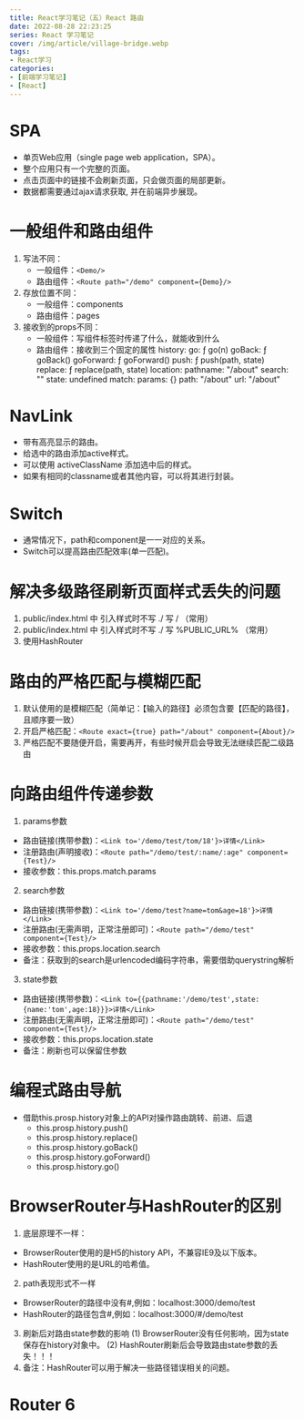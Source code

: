```yaml
---
title: React学习笔记（五）React 路由
date: 2022-08-28 22:23:25
series: React 学习笔记
cover: /img/article/village-bridge.webp
tags:
- React学习
categories:
- [前端学习笔记]
- [React]
---
```


# SPA

* 单页Web应用（single page web application，SPA）。
* 整个应用只有一个完整的页面。
* 点击页面中的链接不会刷新页面，只会做页面的局部更新。
* 数据都需要通过ajax请求获取, 并在前端异步展现。

# 一般组件和路由组件

1. 写法不同：
	* 一般组件：```<Demo/>```
	* 路由组件：```<Route path="/demo" component={Demo}/>```
2. 存放位置不同：
	* 一般组件：components
	* 路由组件：pages
3. 接收到的props不同：
	* 一般组件：写组件标签时传递了什么，就能收到什么
	* 路由组件：接收到三个固定的属性
    history:
          go: ƒ go(n)
          goBack: ƒ goBack()
          goForward: ƒ goForward()
          push: ƒ push(path, state)
          replace: ƒ replace(path, state)
    location:
          pathname: "/about"
          search: ""
          state: undefined
    match:
          params: {}
          path: "/about"
          url: "/about"

# NavLink

* 带有高亮显示的路由。
* 给选中的路由添加active样式。
* 可以使用 activeClassName 添加选中后的样式。
* 如果有相同的classname或者其他内容，可以将其进行封装。

# Switch

* 通常情况下，path和component是一一对应的关系。
* Switch可以提高路由匹配效率(单一匹配)。

# 解决多级路径刷新页面样式丢失的问题

1. public/index.html 中 引入样式时不写 ./ 写 / （常用）
2. public/index.html 中 引入样式时不写 ./ 写 %PUBLIC_URL% （常用）
3. 使用HashRouter

# 路由的严格匹配与模糊匹配

1. 默认使用的是模糊匹配（简单记：【输入的路径】必须包含要【匹配的路径】，且顺序要一致）
2. 开启严格匹配：```<Route exact={true} path="/about" component={About}/>```
3. 严格匹配不要随便开启，需要再开，有些时候开启会导致无法继续匹配二级路由

# 向路由组件传递参数

1. params参数
  * 路由链接(携带参数)：```<Link to='/demo/test/tom/18'}>详情</Link>```
  * 注册路由(声明接收)：```<Route path="/demo/test/:name/:age" component={Test}/>```
  * 接收参数：this.props.match.params
2. search参数
  * 路由链接(携带参数)：```<Link to='/demo/test?name=tom&age=18'}>详情</Link>```
  * 注册路由(无需声明，正常注册即可)：```<Route path="/demo/test" component={Test}/>```
  * 接收参数：this.props.location.search
  * 备注：获取到的search是urlencoded编码字符串，需要借助querystring解析
3. state参数
  * 路由链接(携带参数)：```<Link to={{pathname:'/demo/test',state:{name:'tom',age:18}}}>详情</Link>```
  * 注册路由(无需声明，正常注册即可)：```<Route path="/demo/test" component={Test}/>```
  * 接收参数：this.props.location.state
  * 备注：刷新也可以保留住参数

# 编程式路由导航

* 借助this.prosp.history对象上的API对操作路由跳转、前进、后退
  - this.prosp.history.push()
  - this.prosp.history.replace()
  - this.prosp.history.goBack()
  - this.prosp.history.goForward()
  - this.prosp.history.go()

# BrowserRouter与HashRouter的区别

1. 底层原理不一样：
  - BrowserRouter使用的是H5的history API，不兼容IE9及以下版本。
  - HashRouter使用的是URL的哈希值。
2. path表现形式不一样
  - BrowserRouter的路径中没有#,例如：localhost:3000/demo/test
  - HashRouter的路径包含#,例如：localhost:3000/#/demo/test
3. 刷新后对路由state参数的影响
  (1) BrowserRouter没有任何影响，因为state保存在history对象中。
  (2) HashRouter刷新后会导致路由state参数的丢失！！！
4. 备注：HashRouter可以用于解决一些路径错误相关的问题。

# Router 6

